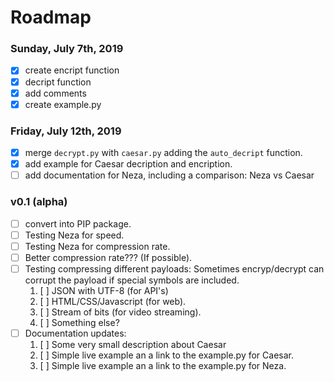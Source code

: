 # Roadmap

### Sunday, July 7th, 2019

- [X] create encript function
- [X] decript function
- [X] add comments
- [X] create example.py

### Friday, July 12th, 2019

- [X] merge `decrypt.py` with `caesar.py` adding the `auto_decript` function.
- [X] add example for Caesar decription and encription.
- [ ] add documentation for Neza, including a comparison: Neza vs Caesar

### v0.1 (alpha)

- [ ] convert into PIP package.
- [ ] Testing Neza for speed.
- [ ] Testing Neza for compression rate.
- [ ] Better compression rate??? (If possible).
- [ ] Testing compressing different payloads: Sometimes encryp/decrypt can corrupt the payload if special symbols are included.
  1. [ ] JSON with UTF-8 (for API's)
  2. [ ] HTML/CSS/Javascript (for web).
  3. [ ] Stream of bits (for video streaming).
  4. [ ] Something else?
- [ ] Documentation updates:
  1. [ ] Some very small description about Caesar
  2. [ ] Simple live example an a link to the example.py for Caesar.
  3. [ ] Simple live example an a link to the example.py for Neza.
